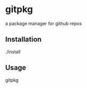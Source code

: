 # gitpkg
a package manager for github repos
<h2>Installation</h2>
  ./install
<h2>Usage</h2>
  gitpkg
